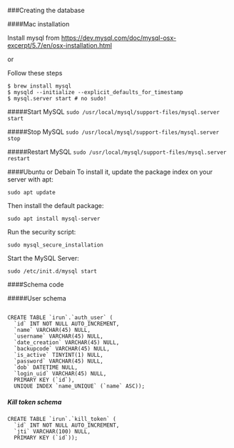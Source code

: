###Creating the database


####Mac installation

Install mysql from https://dev.mysql.com/doc/mysql-osx-excerpt/5.7/en/osx-installation.html

or

Follow these steps

````
$ brew install mysql
$ mysqld --initialize --explicit_defaults_for_timestamp
$ mysql.server start # no sudo!
````

#####Start MySQL
`sudo /usr/local/mysql/support-files/mysql.server start`

#####Stop MySQL
`sudo /usr/local/mysql/support-files/mysql.server stop`

#####Restart MySQL
`sudo /usr/local/mysql/support-files/mysql.server restart`

####Ubuntu or Debain
To install it, update the package index on your server with apt:

`sudo apt update`

Then install the default package:

`sudo apt install mysql-server`

Run the security script:

`sudo mysql_secure_installation`

Start the MySQL Server:

`sudo /etc/init.d/mysql start`


####Schema code

#####User schema

````

CREATE TABLE `irun`.`auth_user` (
  `id` INT NOT NULL AUTO_INCREMENT,
  `name` VARCHAR(45) NULL,
  `username` VARCHAR(45) NULL,
  `date_creation` VARCHAR(45) NULL,
  `backupcode` VARCHAR(45) NULL,
  `is_active` TINYINT(1) NULL,
  `password` VARCHAR(45) NULL,
  `dob` DATETIME NULL,
  `login_uid` VARCHAR(45) NULL,
  PRIMARY KEY (`id`),
  UNIQUE INDEX `name_UNIQUE` (`name` ASC));

````

##### Kill token schema
````
CREATE TABLE `irun`.`kill_token` (
  `id` INT NOT NULL AUTO_INCREMENT,
  `jti` VARCHAR(100) NULL,
  PRIMARY KEY (`id`));

````